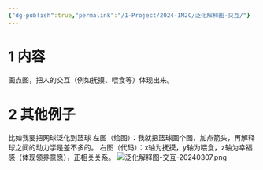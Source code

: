 ```yaml
---
{"dg-publish":true,"permalink":"/1-Project/2024-IM2C/泛化解释图-交互/"}
---
```


# 1 内容
画点图，把人的交互（例如抚摸、喂食等）体现出来。
# 2 其他例子
比如我要把网球泛化到篮球
左图（绘图）：我就把篮球画个图，加点箭头，再解释球之间的动力学是差不多的。
右图（代码）：x轴为抚摸，y轴为喂食，z轴为幸福感（体现领养意愿），正相关关系。
![泛化解释图-交互-20240307.png](/img/user/5-Attachment/Image/%E6%B3%9B%E5%8C%96%E8%A7%A3%E9%87%8A%E5%9B%BE-%E4%BA%A4%E4%BA%92-20240307.png)